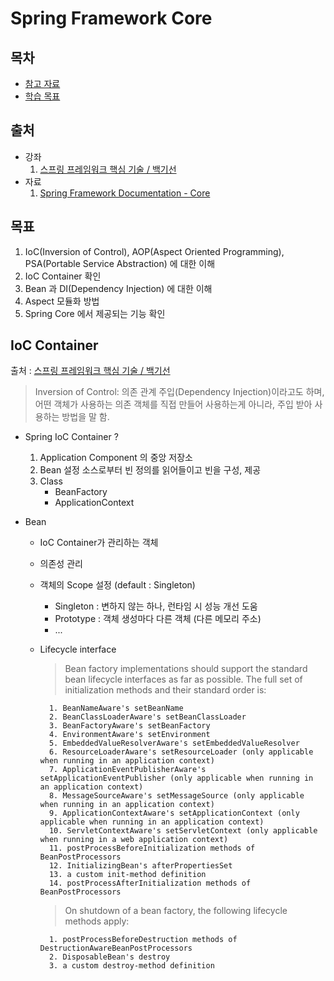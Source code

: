 # Spring Framework Core

## 목차
- [참고 자료](#출처)
- [학습 목표](#목표)

## 출처
- 강좌
    1. [스프링 프레임워크 핵심 기술 / 백기선](https://www.inflearn.com/course/spring-framework_core)
- 자료
    1. [Spring Framework Documentation - Core](https://docs.spring.io/spring/docs/current/spring-framework-reference/core.html#spring-core)

## 목표
1. IoC(Inversion of Control), AOP(Aspect Oriented Programming), PSA(Portable Service Abstraction) 에 대한 이해
1. IoC Container 확인
1. Bean 과 DI(Dependency Injection) 에 대한 이해
1. Aspect 모듈화 방법
1. Spring Core 에서 제공되는 기능 확인


## IoC Container
출처 : [스프링 프레임워크 핵심 기술 / 백기선](https://www.inflearn.com/course/spring-framework_core)
> Inversion of Control: 의존 관계 주입(Dependency Injection)이라고도 하며, 어떤 객체가
  사용하는 의존 객체를 직접 만들어 사용하는게 아니라, 주입 받아 사용하는 방법을 말 함.

- Spring IoC Container ?
    1. Application Component 의 중앙 저장소
    1. Bean 설정 소스로부터 빈 정의를 읽어들이고 빈을 구성, 제공
    1. Class
        - BeanFactory
        - ApplicationContext
        
- Bean
    - IoC Container가 관리하는 객체
    - 의존성 관리
    - 객체의 Scope 설정 (default : Singleton)
        - Singleton : 변하지 않는 하나, 런타임 시 성능 개선 도움 
        - Prototype : 객체 생성마다 다른 객체 (다른 메모리 주소)
        - ...
    - Lifecycle interface  
       > Bean factory implementations should support the standard bean lifecycle interfaces as far as possible. The full set of initialization methods and their standard order is:
       
            1. BeanNameAware's setBeanName                                                                                                                                                                                                 
            2. BeanClassLoaderAware's setBeanClassLoader  
            3. BeanFactoryAware's setBeanFactory  
            4. EnvironmentAware's setEnvironment  
            5. EmbeddedValueResolverAware's setEmbeddedValueResolver  
            6. ResourceLoaderAware's setResourceLoader (only applicable when running in an application context)  
            7. ApplicationEventPublisherAware's setApplicationEventPublisher (only applicable when running in an application context)  
            8. MessageSourceAware's setMessageSource (only applicable when running in an application context)  
            9. ApplicationContextAware's setApplicationContext (only applicable when running in an application context)  
            10. ServletContextAware's setServletContext (only applicable when running in a web application context)  
            11. postProcessBeforeInitialization methods of BeanPostProcessors  
            12. InitializingBean's afterPropertiesSet  
            13. a custom init-method definition  
            14. postProcessAfterInitialization methods of BeanPostProcessors  
              
       > On shutdown of a bean factory, the following lifecycle methods apply:  
                                                                                                                                                                                                                                                                                                                                                                                                                                                                                                                                                                                                                                                                                                                                                                                                                                                                                                                                                                                                                                                                                                                                                                                                                                                                                                                                                                                                                                                                                                                                                                                                                                  
            1. postProcessBeforeDestruction methods of DestructionAwareBeanPostProcessors  
            2. DisposableBean's destroy  
            3. a custom destroy-method definition  
     